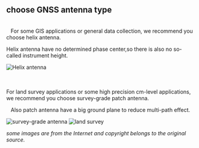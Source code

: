## choose GNSS antenna type

<br>
&nbsp;&nbsp;
For some GIS applications or general data collection, we recommend you choose helix antenna.

Helix antenna have no determined phase center,so there is also no so-called instrument height.

![](../images/with-helix.jpg "Helix antenna")
<br>
<br>
&nbsp;&nbsp;

For land survey applications or some high precision cm-level applications, we recommend you choose
survey-grade patch antenna.

&nbsp;&nbsp;
Also patch antenna have a big ground plane to reduce multi-path effect.

![](../images/patch.png "survey-grade antenna")
![](../images/with-patch.jpg "land survey")
&nbsp;
&nbsp;
&nbsp;
&nbsp;
&nbsp;
&nbsp;
&nbsp;
&nbsp;  
  
*some images are from the Internet and copyright belongs to the original source.*
